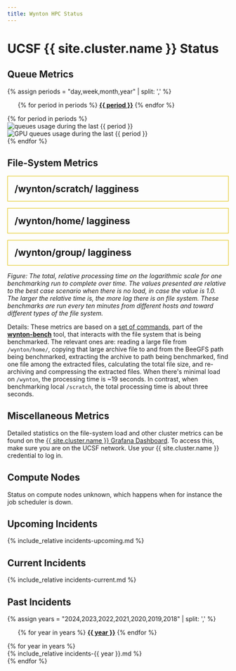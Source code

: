 ```yaml
---
title: Wynton HPC Status
---
```


<!-- markdownlint-disable-file MD024 MD025 -->

# UCSF {{ site.cluster.name }} Status

## Queue Metrics

{% assign periods = "day,week,month,year" | split: ',' %}

<ul class="nav nav-pills">
{% for period in periods %}
  <li{% if period == periods[0] %} class="active"{% endif %}><a data-toggle="pill" href="#by-{{ period }}"><span style="font-weight: bold;">{{ period }}</span></a></li>
{% endfor %}
</ul>
<div class="tab-content" style="margin-top: 1ex;">
{% for period in periods %}
  <div id="by-{{ period }}" class="tab-pane fade in{% if period == periods[0] %} active{% endif %}">
    <img src="{{ site.assets.status_root_path }}/status/figures/queues-{{ period }}.png" alt="queues usage during the last {{ period }}"/><br>
    <img src="{{ site.assets.status_root_path }}/status/figures/gpuq-{{ period }}.png" alt="GPU queues usage during the last {{ period }}"/><br>
  </div>
{% endfor %}
</div>


## File-System Metrics

  <div class="status-panel" style="border: 1px solid #dec000; padding: 2ex; margin-bottom: 2ex;">
   <div style="font-size: 150%; font-weight: bold;">
    <span>/wynton/scratch/ lagginess</span><span style="float: right;"></span>
   </div>
   <div id="BeeGFSLoad_devX__wynton_scratch_hb"></div>
  </div>

  <div class="status-panel" style="border: 1px solid #dec000; padding: 2ex; margin-bottom: 2ex;">
   <div style="font-size: 150%; font-weight: bold;">
    <span>/wynton/home/ lagginess</span><span style="float: right;"></span>
   </div>
   <div id="BeeGFSLoad_devX__wynton_home_cbi_hb"></div>
  </div>

  <div class="status-panel" style="border: 1px solid #dec000; padding: 2ex; margin-bottom: 2ex;">
   <div style="font-size: 150%; font-weight: bold;">
    <span>/wynton/group/ lagginess</span><span style="float: right;"></span>
   </div>
   <div id="BeeGFSLoad_devX__wynton_group_cbi_hb"></div>
  </div>

_Figure: The total, relative processing time on the logarithmic scale for one benchmarking run to complete over time. The values presented are relative to the best case scenario when there is no load, in case the value is 1.0. The larger the relative time is, the more lag there is on file system. These benchmarks are run every ten minutes from different hosts and toward different types of the file system._

Details: These metrics are based on a [set of commands](https://github.com/ucsf-wynton/wynton-bench/blob/d96937b51e6ee3a421afec3c793accb0acd82c51/bench-scripts/bench-files-tarball.sh#L93-L129), part of the **[wynton-bench](https://github.com/ucsf-wynton/wynton-bench)** tool, that interacts with the file system that is being benchmarked.  The relevant ones are: reading a large file from `/wynton/home/`, copying that large archive file to and from the BeeGFS path being benchmarked, extracting the archive to path being benchmarked, find one file among the extracted files, calculating the total file size, and re-archiving and compressing the extracted files.  When there's minimal load on `/wynton`, the processing time is ~19 seconds. In contrast, when benchmarking local `/scratch`, the total processing time is about three seconds.


## Miscellaneous Metrics

Detailed statistics on the file-system load and other cluster metrics can be found on the [{{ site.cluster.name }} Grafana Dashboard](https://mon.wynton.ucsf.edu/grafana).  To access this, make sure you are on the UCSF network.  Use your {{ site.cluster.name }} credential to log in.


## Compute Nodes

<div id="hosttablediv">
<div id="hosttablemessage">Status on compute nodes unknown, which happens when for instance the job scheduler is down.</div>
</div>


## Upcoming Incidents

{% include_relative incidents-upcoming.md %}


## Current Incidents

{% include_relative incidents-current.md %}


## Past Incidents

{% assign years = "2024,2023,2022,2021,2020,2019,2018" | split: ',' %}

<ul class="nav nav-pills">
{% for year in years %}
  <li{% if year == years[0] %} class="active"{% endif %}><a data-toggle="pill" href="#{{ year }}"><span style="font-weight: bold;">{{ year }}</span></a></li>
{% endfor %}
</ul>

<div class="tab-content" style="margin-top: 1ex;">
{% for year in years %}
<div id="{{ year }}" class="tab-pane {% if year == years[0] %}fadein active{% else %}fade{% endif %}">
<section markdown="1">
{% include_relative incidents-{{ year }}.md %}
</section>
</div>
{% endfor %}


<!-- DO NOT EDIT ANYTHING BELOW -->

<script src="https://d3js.org/d3.v3.min.js"><!-- ~150 kB --></script>
<script src="https://cdn.datatables.net/1.10.16/js/jquery.dataTables.min.js"><!-- ~80 kB --></script>
<script src="https://cdn.datatables.net/1.10.16/js/dataTables.bootstrap.min.js"><!-- 2 kB --></script>

<!-- markdownlint-disable-file MD052 -->
<script type="text/javascript" charset="utf-8">
d3.text("/hpc/assets/data/host_table.tsv", "text/csv", function(host_table) {
  // drop header comments
  host_table = host_table.replace(/^[#][^\r\n]*[\r\n]+/mg, '');
  host_table = d3.tsv.parse(host_table);

  d3.text("https://raw.githubusercontent.com/UCSF-HPC/wynton-slash2/master/status/qstat_nodes_in_state_au.tsv", "text/csv", function(host_status) {
    host_status = d3.tsv.parse(host_status);

    var tbody, tr, td, td_status;
    var value;
    var nodes = 0, gpu_nodes = 0;
    var cores = 0, gpu_cores = 0;
    var nodes_with_issues = 0, cores_with_issues = 0;
    var gpu_nodes_with_issues = 0, gpu_cores_with_issues = 0;
    var cores_node;
    var hostname;
    
    /* For each row */
    host_table.forEach(function(row) {
      hostname = row["Node"];
      
      nodes += 1;
      cores_node = parseInt(row["Physical Cores"]);
      cores += cores_node;

      if (hostname.includes("gpu")) {
        gpu_nodes += 1;
        gpu_cores += cores_node;
      }
      
      // No issues?
      if (host_status.filter(function(d) { return d.queuename == hostname }).length == 0) return;

      /* Ignore column on /tmp size, iff it exists */
      delete row["Local `/tmp`"];

      if (nodes_with_issues == 0) {
        var table = d3.select("#hosttablediv").append("details").append("table");
        table.id = "hosttable";
        tr = table.append("thead").append("tr");
        tr.append("th").text("Status");
        for (key in row) tr.append("th").text(key.replace(/\`/g, ""));
        tbody = table.append("tbody");
      }

      nodes_with_issues += 1;      
      cores_with_issues += cores_node;
      if (hostname.includes("gpu")) {
        gpu_nodes_with_issues += 1;      
        gpu_cores_with_issues += cores_node;
      }
  
      tr = tbody.append("tr");
      td_status = tr.append("td").text("⚠");  // "⚠" or "✖"
      for (key in row) td = tr.append("td").text(row[key]);
    });


    /* WORKAROUND: The host table is not updates; instead pull in the static information. /HB 2020-12-16 */
    nodes = {{ site.data.specs.nodes }};
    cores = {{ site.data.specs.physical_cores }};
    gpu_nodes = {{ site.data.specs.gpu_nodes }};
    
    var div = document.getElementById("hosttablemessage");
    div.innerText = "";
    if (nodes_with_issues > 0) {
      var text = document.createTextNode("Currently, " + nodes_with_issues + " (" + (100*nodes_with_issues/nodes).toFixed(1) + "%) " +  " of " + nodes + " compute nodes, corresponding to " + cores_with_issues + " (" + (100*cores_with_issues/cores).toFixed(1) + "%) " + " of " + cores + " CPU cores, are unavailable. Out of these, " + gpu_nodes_with_issues + " (" + (100*gpu_cores_with_issues/gpu_cores).toFixed(1) + "%) of " + gpu_nodes + " GPU compute nodes are unavailable.");
      div.appendChild(text);
      text = document.createTextNode(" A compute node is considered unavailable when its queuing state is \"disabled\" (d), \"unheard/unreachable\" (u), or \"error\" (E) (according to ");
      div.appendChild(text);
      var code = document.createElement("code");
      code.innerText = "qstat -f -qs duE";
      div.appendChild(code);
      text = document.createTextNode(" queried every five minutes), which means they will not take on any new jobs.");
      div.appendChild(text);
    } else {
      var text = document.createTextNode("All " + nodes + " nodes, with a total of " + cores + " cores, are functional.");
      div.appendChild(text);
    }
    
    $(document).ready(function() {
      $('#hosttable').DataTable({
        paging: false,
        searching: false,
        order: [[ 1, "asc" ]]
      });
    });
  });
});
</script>

<script src="https://cdn.plot.ly/plotly-latest.min.js"></script>

<script>
function date_to_string(d) {
  var YY = d.getFullYear().toString();
  var mm = (d.getMonth()+1).toString().length==2?(d.getMonth()+1).toString():"0"+(d.getMonth()+1).toString();
  var dd = d.getDate().toString().length==2?d.getDate().toString():"0"+d.getDate().toString();
  var HH = d.getHours().toString().length==2?d.getHours().toString():"0"+d.getHours().toString();
  var MM = (parseInt(d.getMinutes()/5)*5).toString().length==2?(parseInt(d.getMinutes()/5)*5).toString():"0"+(parseInt(d.getMinutes()/5)*5).toString();
  var SS = "00";
  return YY + "-" + mm + "-" + dd + " " + HH + ":" + MM + ":" + SS;
}


url_path = "https://raw.githubusercontent.com/UCSF-HPC/wynton-slash2/master/wynton-bench";
host_set = "devX";
hosts = ["dev1", "dev2", "dev3"];
drives = ["wynton_scratch_hb", "wynton_home_cbi_hb", "wynton_group_cbi_hb"];
// Baseline is when there is no load on the file system (rough estimate)
baseline = 19.0;

var now = new Date();
var from = new Date(now - 24 * 60 * 60 * 1000);

var beegfs_load = {
  type: "scatter",
  mode: "lines",
  name: 'BeeGFS Load',
  x: [],
  y: [],
  line: {color: '#23527c'}
}

var layout = {
  height: 200,
  margin: { l: 50, r: 30, b: 40, t: 60, pad: 4 },
  xaxis: {
    autorange: false,
    range: [date_to_string(from), date_to_string(now)],
    rangeselector: {buttons: [
        {
          count: 1,
          label: '1d',
          step: 'day',
          stepmode: 'backward'
        },
        {
          count: 7,
          label: '1w',
          step: 'day',
          stepmode: 'backward'
        },
        {
          count: 1,
          label: '1m',
          step: 'month',
          stepmode: 'backward'
        },
        {
          count: 12,
          label: '1y',
          step: 'month',
          stepmode: 'backward'
        },
        {
          step: 'all',
          label: 'all'
        }
      ]},
    type: 'date'
  },
  yaxis: {
    autorange: false,
    range: [-0.1, 2.5],
    type: 'log'
  }
};

function unpack(rows, key) {
  return rows.map(function(row) { 
    var value = row[key];
    if (key == "duration") {
      value = parseFloat(value);
      value = value / baseline;
      if (value < 1.0) {
        value = 1.0;
      }
    }
    return value;
  });
}

var data = [];

drives.forEach(function(drive) {
  var id = "BeeGFSLoad_" + host_set + "__" + drive;
  
  var url = url_path + "/" + "wynton-bench_" + hosts[0] + ".wynton.ucsf.edu__" + drive + ".tsv";
  Plotly.d3.tsv(url, function(err, rows) {
    var trace = JSON.parse(JSON.stringify(beegfs_load));
    trace.name = hosts[0];
    trace.x = unpack(rows, 'timestamp');
    trace.y = unpack(rows, 'duration');
    trace.line = { color: '#23527c' };
    Plotly.newPlot(id, [trace], layout);
  })

  // Change to 'true' to show multiple traces
  if (false) {
    if (hosts.length >= 2) {
      var url = url_path + "/" + "wynton-bench_" + hosts[1] + ".wynton.ucsf.edu__" + drive + ".tsv";
      Plotly.d3.tsv(url, function(err, rows) {
        var trace = JSON.parse(JSON.stringify(beegfs_load));
        trace.name = hosts[1];
        trace.x = unpack(rows, 'timestamp');
        trace.y = unpack(rows, 'duration');
        trace.line = { color: '#F88379' };
        Plotly.addTraces(id, [trace]);
      })
    }
  
    if (hosts.length >= 3) {
      var url = url_path + "/" + "wynton-bench_" + hosts[2] + ".wynton.ucsf.edu__" + drive + ".tsv";
      Plotly.d3.tsv(url, function(err, rows) {
        var trace = JSON.parse(JSON.stringify(beegfs_load));
        trace.name = hosts[2];
        trace.x = unpack(rows, 'timestamp');
        trace.y = unpack(rows, 'duration');
        trace.line = { color: '#9dc183' };
        Plotly.addTraces(id, [trace]);
      })
    }
  }  
});
</script>
